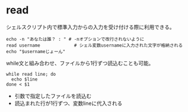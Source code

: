 # read

シェルスクリプト内で標準入力からの入力を受け付ける際に利用できる。

```
echo -n "あなたは誰？ : " # -nオプションで改行されないように
read username             # シェル変数usernameに入力された文字が格納される
echo "$usernameじょーん"
```

while文と組み合わせ、ファイルから1行ずつ読込むことも可能。

```
while read line; do
  echo $line
done < $1
```

- 引数で指定したファイルを読込む
- 読込まれた行が1行ずつ、変数lineに代入される

